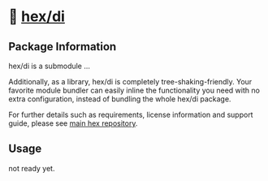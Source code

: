 # 🧱 [hex/di](https://github.com/eserozvataf/hex/tree/development/src/di)

## Package Information

hex/di is a submodule ...

Additionally, as a library, hex/di is completely tree-shaking-friendly. Your
favorite module bundler can easily inline the functionality you need with no
extra configuration, instead of bundling the whole hex/di package.

For further details such as requirements, license information and support guide,
please see [main hex repository](https://github.com/eserozvataf/hex).

## Usage

not ready yet.
